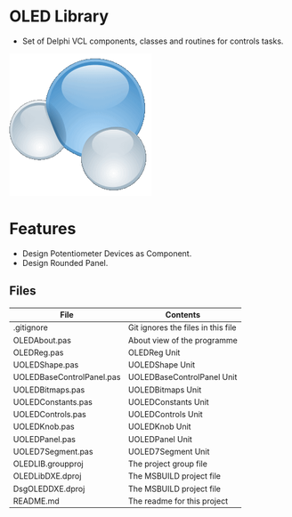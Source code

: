 # OLED Library
- Set of Delphi VCL components, classes and routines for controls tasks. 

![](OLED-Library.png) 



# Features  

- Design Potentiometer Devices as Component.
- Design Rounded Panel.



## Files

| File | Contents | 
| --- | --- |
| .gitignore | Git ignores the files in this file |
| OLEDAbout.pas | About view of the programme |
| OLEDReg.pas |OLEDReg Unit | 
| UOLEDShape.pas |UOLEDShape Unit |
| UOLEDBaseControlPanel.pas|UOLEDBaseControlPanel Unit | 
| UOLEDBitmaps.pas| UOLEDBitmaps Unit |
| UOLEDConstants.pas |UOLEDConstants Unit |
| UOLEDControls.pas |UOLEDControls Unit | 
| UOLEDKnob.pas |UOLEDKnob Unit |
| UOLEDPanel.pas |UOLEDPanel Unit |
| UOLED7Segment.pas |UOLED7Segment Unit |
| OLEDLIB.groupproj | The project group file |
| OLEDLibDXE.dproj | The MSBUILD project file |
| DsgOLEDDXE.dproj | The MSBUILD project file |
| README.md | The readme for this project |

